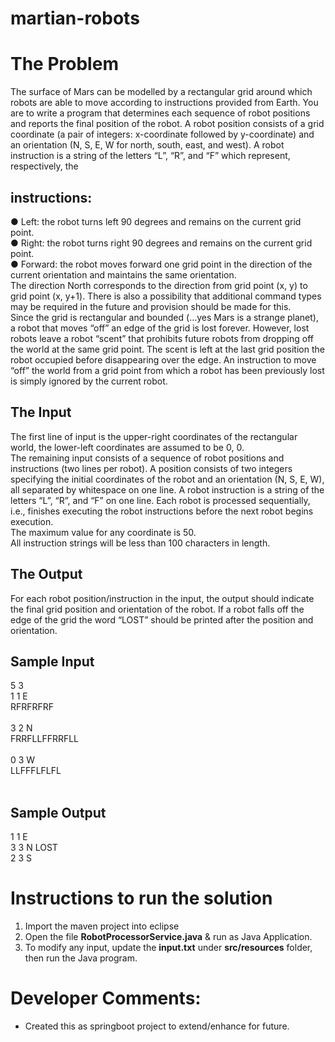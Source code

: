 # martian-robots

# The Problem
The surface of Mars can be modelled by a rectangular grid around which robots are able to
move according to instructions provided from Earth. You are to write a program that
determines each sequence of robot positions and reports the final position of the robot.
A robot position consists of a grid coordinate (a pair of integers: x-coordinate followed by
y-coordinate) and an orientation (N, S, E, W for north, south, east, and west).
A robot instruction is a string of the letters “L”, “R”, and “F” which represent, respectively, the

## instructions:
● Left: the robot turns left 90 degrees and remains on the current grid point. <br/>
● Right: the robot turns right 90 degrees and remains on the current grid point.<br/>
● Forward: the robot moves forward one grid point in the direction of the current
orientation and maintains the same orientation.<br/>
The direction North corresponds to the direction from grid point (x, y) to grid point (x, y+1).
There is also a possibility that additional command types may be required in the future and
provision should be made for this.<br/>
Since the grid is rectangular and bounded (…yes Mars is a strange planet), a robot that moves
“off” an edge of the grid is lost forever. However, lost robots leave a robot “scent” that
prohibits future robots from dropping off the world at the same grid point. The scent is left at
the last grid position the robot occupied before disappearing over the edge. An instruction to
move “off” the world from a grid point from which a robot has been previously lost is simply
ignored by the current robot. <br/>

## The Input
The first line of input is the upper-right coordinates of the rectangular world, the lower-left
coordinates are assumed to be 0, 0. <br/>
The remaining input consists of a sequence of robot positions and instructions (two lines per
robot). A position consists of two integers specifying the initial coordinates of the robot and an
orientation (N, S, E, W), all separated by whitespace on one line. A robot instruction is a string
of the letters “L”, “R”, and “F” on one line.
Each robot is processed sequentially, i.e., finishes executing the robot instructions before the
next robot begins execution. <br/>
The maximum value for any coordinate is 50.<br/>
All instruction strings will be less than 100 characters in length.<br/>

## The Output
For each robot position/instruction in the input, the output should indicate the final grid
position and orientation of the robot. If a robot falls off the edge of the grid the word “LOST”
should be printed after the position and orientation.<br/>

## Sample Input

5 3<br/>
1 1 E<br/>
RFRFRFRF<br/><br/>
3 2 N<br/>
FRRFLLFFRRFLL<br/><br/>
0 3 W<br/>
LLFFFLFLFL<br/><br/>

## Sample Output
1 1 E<br/>
3 3 N LOST<br/>
2 3 S

# Instructions to run the solution
1. Import the maven project into eclipse <br/>
2. Open the file **RobotProcessorService.java** & run as Java Application.<br/>
3. To modify any input, update the **input.txt** under **src/resources** folder, then run the Java program.<br/>


# Developer Comments:
- Created this as springboot project to extend/enhance for future.

